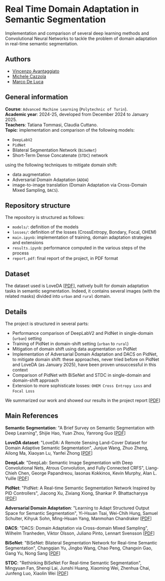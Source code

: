 # Real Time Domain Adaptation in Semantic Segmentation
Implementation and comparison of several deep learning methods and Convolutional Neural Networks to tackle the problem of domain adaptation in real-time semantic segmentation.

## Authors
- [Vincenzo Avantaggiato](https://github.com/VincenzoAvantaggiato)
- [Michele Cazzola](https://github.com/MicheleCazzola)
- [Marco De Luca](https://github.com/markdeluk)

## General information
**Course**: `Advanced Machine Learning` (`Polytechnic of Turin`).  
**Academic year**: 2024-25, developed from December 2024 to January 2025.  
**Teachers**: Tatiana Tommasi, Claudia Cuttano.  
**Topic**: implementation and comparison of the following models:
- `DeepLabV2`
- `PidNet`
- Bilateral Segmentation Network (`BiSeNet`)
- Short-Term Dense Concatenate (`STDC`) network

using the following techniques to mitigate domain shift:
- data augmentation
- Adversarial Domain Adaptation (`ADDA`)
- image-to-image translation (Domain Adaptation via Cross-Domain Mixed Sampling, `DACS`).

## Repository structure

The repository is structured as follows:
- `models/`: definition of the models
- `losses/`: definition of the losses (CrossEntropy, Bondary, Focal, OHEM)
- `main.ipynb`: implementation of training, domain adaptation strategies and extensions
- `results.ipynb`: performance computed in the various steps of the process
- `report.pdf`: final report of the project, in PDF format

## Dataset
The dataset used is LoveDA [[PDF](https://arxiv.org/pdf/2110.08733)], natively built for domain adaptation tasks in semantic segmentation. Indeed, it contains several images (with the related masks) divided into `urban` and `rural` domain.

## Details
The project is structured in several parts:
- Performance comparison of DeepLabV2 and PidNet in single-domain (`urban`) setting
- Training of PidNet in domain-shift setting (`urban` to `rural`)
- Mitigation of domain shift using data augmentation on PidNet
- Implementation of Adversarial Domain Adaptation and DACS on PidNet, to mitigate domain shift: these approaches, never tried before on PidNet and LoveDA (as January 2025), have been proven unsuccessful in this context
- Comparison of PidNet with BiSeNet and STDC in single-domain and domain-shift approach
- Extension to more sophisticate losses: `OHEM Cross Entropy Loss` and `Focal Loss` 


We summarized our work and showed our results in the project report [[PDF](report.pdf)]

## Main References
**Semantic Segmentation**: "A Brief Survey on Semantic Segmentation with Deep Learning", Shijie Hao, Yuan Zhou, Yanrong Guo [[PDF](https://arxiv.org/abs/1912.10230)] 

**LoveDA dataset**: "LoveDA: A Remote Sensing Land-Cover Dataset for Domain Adaptive Semantic Segmentation", Junjue Wang, Zhuo Zheng, Ailong Ma, Xiaoyan Lu, Yanfei Zhong [[PDF](https://arxiv.org/abs/2110.08733)]

**DeepLab**: "DeepLab: Semantic Image Segmentation with Deep Convolutional Nets, Atrous Convolution, and Fully Connected CRFS", Liang-Chieh Chen, George Papandreou, Iasonas Kokkinos, Kevin Murphy, Alan L. Yuille [[PDF](https://arxiv.org/pdf/1606.00915.pdf)]

**PidNet**: "PidNet: A Real-time Semantic Segmentation Network Inspired by PID Controllers", Jiacong Xu, Zixiang Xiong, Shankar P. Bhattacharyya [[PDF](https://arxiv.org/abs/2206.02066)]

**Adversarial Domain Adaptation**: "Learning to Adapt Structured Output Space for Semantic Segmentation", Yi-Hsuan Tsai, Wei-Chih Hung, Samuel Schulter, Kihyuk Sohn, Ming-Hsuan Yang, Manmohan Chandraker [[PDF](https://openaccess.thecvf.com/content_cvpr_2018/papers/Tsai_Learning_to_Adapt_CVPR_2018_paper.pdf)]

**DACS**: "DACS: Domain Adaptation via Cross-domain Mixed Sampling", Wilhelm Tranheden, Viktor Olsson, Juliano Pinto, Lennart Svensson [[PDF](https://arxiv.org/pdf/2007.08702.pdf)]

**BiSeNet**: "BiSeNet: Bilateral Segmentation Network for Real-time Semantic Segmentation", Changqian Yu, Jingbo Wang, Chao Peng, Changxin Gao, Gang Yu, Nong Sang [[PDF](https://arxiv.org/pdf/1808.00897.pdf)]

**STDC**: "Rethinking BiSeNet For Real-time Semantic Segmentation", Mingyuan Fan, Shenqi Lai, Junshi Huang, Xiaoming Wei, Zhenhua Chai, Junfeng Luo, Xiaolin Wei [[PDF](https://arxiv.org/abs/2104.13188)]
